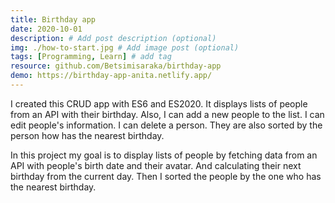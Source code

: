 ```yaml
---
title: Birthday app
date: 2020-10-01
description: # Add post description (optional)
img: ./how-to-start.jpg # Add image post (optional)
tags: [Programming, Learn] # add tag
resource: github.com/Betsimisaraka/birthday-app
demo: https://birthday-app-anita.netlify.app/
---
```


I created this CRUD app with ES6 and ES2020. It displays lists of people from an API with their birthday. Also, I can add a new people to the list. I can edit people's information. I can delete a person. They are also sorted by the person how has the nearest birthday.

In this project my goal is to display lists of people by fetching data from an API with people's birth date and their avatar. And calculating their next birthday from the current day. Then I sorted the people by the one who has the nearest birthday.
